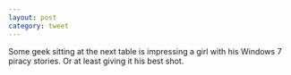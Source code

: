 ```yaml
---
layout: post
category: tweet
---
```

Some geek sitting at the next table is impressing a girl with his Windows 7 piracy stories. Or at least giving it his best shot.
